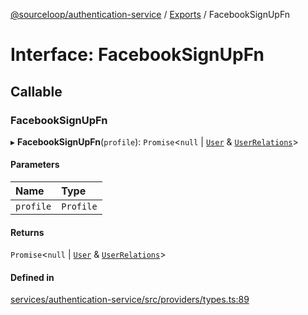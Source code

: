 [@sourceloop/authentication-service](../README.md) / [Exports](../modules.md) / FacebookSignUpFn

# Interface: FacebookSignUpFn

## Callable

### FacebookSignUpFn

▸ **FacebookSignUpFn**(`profile`): `Promise`<``null`` \| [`User`](../classes/User.md) & [`UserRelations`](UserRelations.md)\>

#### Parameters

| Name | Type |
| :------ | :------ |
| `profile` | `Profile` |

#### Returns

`Promise`<``null`` \| [`User`](../classes/User.md) & [`UserRelations`](UserRelations.md)\>

#### Defined in

[services/authentication-service/src/providers/types.ts:89](https://github.com/codeweb05/repo1/blob/a4cf318/services/authentication-service/src/providers/types.ts#L89)
